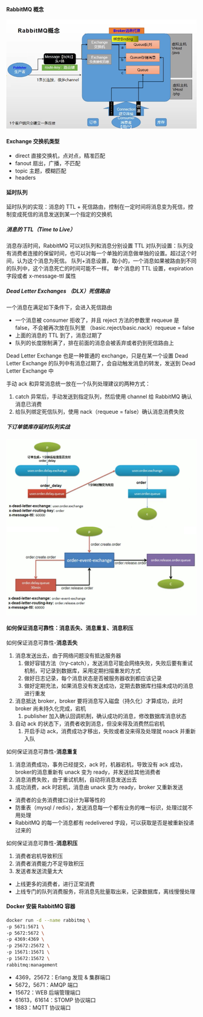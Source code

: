 #### RabbitMQ 概念
![RabbitMQ基本概念](/pic/RabbitMQ基本概念.png)

#### Exchange 交换机类型
- direct 直接交换机，点对点，精准匹配
- fanout 扇出，广播，不匹配
- topic 主题，模糊匹配
- headers 

#### 延时队列
延时队列的实现：消息的 TTL + 死信路由，控制在一定时间将消息变为死信，控制变成死信的消息发送到某一个指定的交换机

##### 消息的 TTL（Time to Live）
消息存活时间，RabbitMQ 可以对队列和消息分别设置 TTL
对队列设置：队列没有消费者连接的保留时间，也可以对每一个单独的消息做单独的设置。超过这个时间，认为这个消息为死信。
队列+消息设置，取小的，一个消息如果被路由到不同的队列中，这个消息死亡的时间可能不一样。
单个消息的 TTL 设置，expiration 字段或者 x-message-ttl 属性

##### Dead Letter Exchanges （DLX）死信路由
一个消息在满足如下条件下，会进入死信路由

- 一个消息被 consumer 拒收了，并且 reject 方法的参数里 requeue 是 false，不会被再次放在队列里 （basic.reject/basic.nack）requeue = false
- 上面的消息的 TTL 到了，消息过期了
- 队列的长度限制满了，排在前面的消息会被丢弃或者扔到死信路由上

Dead Letter Exchange 也是一种普通的 exchange，只是在某一个设置 Dead Letter Exchange 的队列中有消息过期了，会自动触发消息的转发，发送到 Dead Letter Exchange 中

手动 ack 和异常消息统一放在一个队列处理建议的两种方式：

1. catch 异常后，手动发送到指定队列，然后使用 channel 给 RabbitMQ 确认消息已消费
2. 给队列绑定死信队列，使用 nack（requeue = false）确认消息消费失败

##### 下订单锁库存延时队列实战
![RabbitMQ下单锁库存延时队列实战](/pic/RabbitMQ下单锁库存延时队列实战.jpeg)

####  如何保证消息可靠性：消息丢失、消息重复、消息积压
如何保证消息可靠性-**消息丢失**

1. 消息发送出去，由于网络问题没有抵达服务器
   1. 做好容错方法（try-catch），发送消息可能会网络失败，失败后要有重试机制，可记录到数据库，采用定期扫描重发的方式
   2. 做好日志记录，每个消息状态是否被服务器收到都应该记录
   3. 做好定期充法，如果消息没有发送成功，定期去数据库扫描未成功的消息进行重发
2. 消息抵达 broker，broker 要将消息写入磁盘（持久化）才算成功，此时 broker 尚未持久化完成，宕机
   1. publisher 加入确认回调机制，确认成功的消息，修改数据库消息状态
3. 自动 ack 的状态下，消费者收到消息，但没来得及消费然后宕机
   1. 开启手动 ack，消费成功才移出，失败或者没来得及处理就 noack 并重新入队

如何保证消息可靠性-**消息重复**

1. 消息消费成功，事务已经提交，ack 时，机器宕机，导致没有 ack 成功，broker的消息重新有 unack 变为 ready，并发送给其他消费者
2. 消息消费失败，由于重试机制，自动将消息发送出去
3. 成功消费，ack 时宕机，消息由 unack 变为 ready，broker 又重新发送

- 消费者的业务消费接口设计为幂等性的
- 防重表（mysql / redis），发送消息每一个都有业务的唯一标识，处理过就不用处理
- RabbitMQ 的每一个消息都有 redelivered 字段，可以获取是否是被重新投递过来的

如何保证消息可靠性-**消息积压**

1. 消费者宕机导致积压
2. 消费者消费能力不足导致积压
3. 发送者发送流量太大

- 上线更多的消费者，进行正常消费
- 上线专门的队列消费服务，将消息先批量取出来，记录数据库，离线慢慢处理
#### Docker 安装 RabbitMQ 容器
```bash
docker run -d --name rabbitmq \
-p 5671:5671 \
-p 5672:5672 \
-p 4369:4369 \
-p 25672:25672 \
-p 15671:15671 \
-p 15672:15672 \
rabbitmq:management
```

- 4369，25672：Erlang 发现 & 集群端口
- 5672，5671：AMQP 端口
- 15672：WEB 后端管理端口
- 61613，61614：STOMP 协议端口
- 1883：MQTT 协议端口


